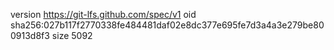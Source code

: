 version https://git-lfs.github.com/spec/v1
oid sha256:027b117f2770338fe484481daf02e8dc377e695fe7d3a4a3e279be800913d8f3
size 5092

